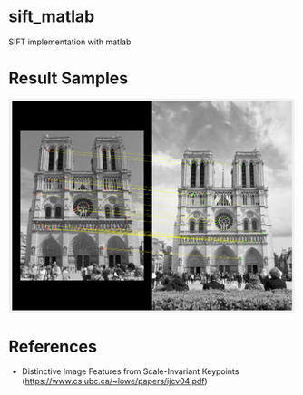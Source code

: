 # sift_matlab
SIFT implementation with matlab

# Result Samples
![alt text](https://raw.githubusercontent.com/parkseobin/sift_matlab/master/results/Notre-Dame.png)

# References
- Distinctive Image Features from Scale-Invariant Keypoints (https://www.cs.ubc.ca/~lowe/papers/ijcv04.pdf)
